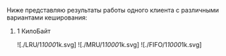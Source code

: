 Ниже представляю результаты работы одного клиента с различными вариантами кеширования:

1.  1 КилоБайт

    ![./LRU/1*1000*1k.svg]
    ![./MRU/1*1000*1k.svg]
    ![./FIFO/1*1000*1k.svg]